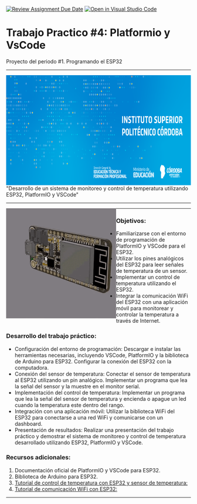 [![Review Assignment Due Date](https://classroom.github.com/assets/deadline-readme-button-8d59dc4de5201274e310e4c54b9627a8934c3b88527886e3b421487c677d23eb.svg)](https://classroom.github.com/a/J_sTf_W8) [![Open in Visual Studio Code](https://classroom.github.com/assets/open-in-vscode-c66648af7eb3fe8bc4f294546bfd86ef473780cde1dea487d3c4ff354943c9ae.svg)](https://classroom.github.com/online_ide?assignment_repo_id=10776980&assignment_repo_type=AssignmentRepo)

# Trabajo Practico #4: Platformio y VsCode
Proyecto del periodo #1. Programando el ESP32

---

<img src="https://github.com/ISPC-TST-ELECTRONICA-MICROCONTROLADA/proyecto-1-grupo-01/blob/master/imagenes/logo2.png" align="left" height="300">

---

"Desarrollo de un sistema de monitoreo y control de temperatura utilizando ESP32,
PlatformIO y VSCode"

---

<img src="https://github.com/ISPC-TST-ELECTRONICA-MICROCONTROLADA/proyecto-1-grupo-01/blob/master/A_Material%20Aulico/Trabajos%20Practicos/Trabajo%20Practico%20%234/img/esp.gif" align="left" height="300">

---

### Objetivos:

- Familiarizarse con el entorno de programación de PlatformIO y VSCode
para el ESP32.
- Utilizar los pines analógicos del ESP32 para leer señales de temperatura de
un sensor.
- Implementar un control de temperatura utilizando el ESP32.
- Integrar la comunicación WiFi del ESP32 con una aplicación móvil para
monitorear y controlar la temperatura a través de Internet.


### Desarrollo del trabajo práctico:
- Configuración del entorno de programación: Descargar e instalar las
herramientas necesarias, incluyendo VSCode, PlatformIO y la biblioteca de
Arduino para ESP32. Configurar la conexión del ESP32 con la
computadora.
- Conexión del sensor de temperatura: Conectar el sensor de temperatura al
ESP32 utilizando un pin analógico. Implementar un programa que lea la
señal del sensor y la muestre en el monitor serial.
- Implementación del control de temperatura: Implementar un programa que
lea la señal del sensor de temperatura y encienda o apague un led cuando
la temperatura este dentro del rango.
- Integración con una aplicación móvil: Utilizar la biblioteca WiFi del ESP32
para conectarse a una red WiFi y comunicarse con un dashboard.
- Presentación de resultados: Realizar una presentación del trabajo práctico y
demostrar el sistema de monitoreo y control de temperatura desarrollado
utilizando ESP32, PlatformIO y VSCode.


### Recursos adicionales:

1. Documentación oficial de PlatformIO y VSCode para ESP32.
2. Biblioteca de Arduino para ESP32.
3. [Tutorial de control de temperatura con ESP32 y sensor de temperatura:][video1]
4. [Tutorial de comunicación WiFi con ESP32:][video2]

---
[video1]: https://randomnerdtutorials.com/esp32-temperature-controlled-relayarduino-ide/
[video2]: https://randomnerdtutorials.com/esp32-web-server-arduino-ide/